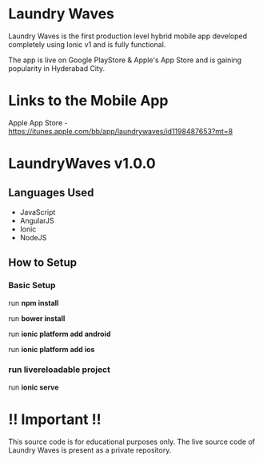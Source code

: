 # Laundry Waves
Laundry Waves is the first production level hybrid mobile app developed completely using Ionic v1 and is fully functional.

The app is live on Google PlayStore & Apple's App Store and is gaining popularity in Hyderabad City.

# Links to the Mobile App #
Apple App Store - https://itunes.apple.com/bb/app/laundrywaves/id1198487653?mt=8

# LaundryWaves v1.0.0 #
## Languages Used ##

* JavaScript
* AngularJS
* Ionic
* NodeJS

## How to Setup ##

### Basic Setup ###
run **npm install**

run **bower install**

run **ionic platform add android**

run **ionic platform add ios**

### run livereloadable project ###
run **ionic serve**


# !! Important !! #
This source code is for educational purposes only.
The live source code of Laundry Waves is present as a private repository.
